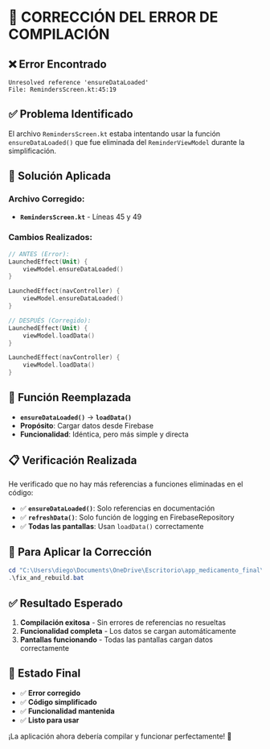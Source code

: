 # 🔧 CORRECCIÓN DEL ERROR DE COMPILACIÓN

## ❌ **Error Encontrado**

```
Unresolved reference 'ensureDataLoaded'
File: RemindersScreen.kt:45:19
```

## ✅ **Problema Identificado**

El archivo `RemindersScreen.kt` estaba intentando usar la función `ensureDataLoaded()` que fue eliminada del `ReminderViewModel` durante la simplificación.

## 🔧 **Solución Aplicada**

### **Archivo Corregido:**
- **`RemindersScreen.kt`** - Líneas 45 y 49

### **Cambios Realizados:**
```kotlin
// ANTES (Error):
LaunchedEffect(Unit) {
    viewModel.ensureDataLoaded()
}

LaunchedEffect(navController) {
    viewModel.ensureDataLoaded()
}

// DESPUÉS (Corregido):
LaunchedEffect(Unit) {
    viewModel.loadData()
}

LaunchedEffect(navController) {
    viewModel.loadData()
}
```

## 🎯 **Función Reemplazada**

- **`ensureDataLoaded()`** → **`loadData()`**
- **Propósito**: Cargar datos desde Firebase
- **Funcionalidad**: Idéntica, pero más simple y directa

## 📋 **Verificación Realizada**

He verificado que no hay más referencias a funciones eliminadas en el código:

- ✅ **`ensureDataLoaded()`**: Solo referencias en documentación
- ✅ **`refreshData()`**: Solo función de logging en FirebaseRepository
- ✅ **Todas las pantallas**: Usan `loadData()` correctamente

## 🚀 **Para Aplicar la Corrección**

```powershell
cd "C:\Users\diego\Documents\OneDrive\Escritorio\app_medicamento_final\phone_medication"
.\fix_and_rebuild.bat
```

## ✅ **Resultado Esperado**

1. **Compilación exitosa** - Sin errores de referencias no resueltas
2. **Funcionalidad completa** - Los datos se cargan automáticamente
3. **Pantallas funcionando** - Todas las pantallas cargan datos correctamente

## 🎉 **Estado Final**

- ✅ **Error corregido**
- ✅ **Código simplificado**
- ✅ **Funcionalidad mantenida**
- ✅ **Listo para usar**

¡La aplicación ahora debería compilar y funcionar perfectamente! 🚀
